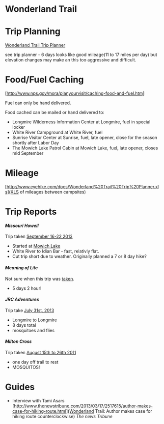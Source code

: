 # Wonderland Trail

# Trip Planning

[Wonderland Trail Trip Planner](http://www.wonderlandtrailguide.com/wonderland-trail-itinerary-planning/)

see trip planner - 6 days looks like good mileage(11 to 17 miles per day) but elevation changes may make an this too aggressive and difficult.


# Food/Fuel Caching

[http://www.nps.gov/mora/planyourvisit/caching-food-and-fuel.htm]

Fuel can only be hand delivered.

Food cached can be mailed or hand delivered to:

- Longmire Wilderness Information Center at Longmire, fuel in special locker
- White River Campground at White River, fuel
- Sunrise Visitor Center at Sunrise, fuel, late opener, close for the season shortly after Labor Day
- The Mowich Lake Patrol Cabin at Mowich Lake, fuel, late opener, closes mid September 

# Mileage

[http://www.eyehike.com/docs/Wonderland%20Trail%20Trip%20Planner.xls](XLS of mileages between campsites)


# Trip Reports

#### *Missouri Howell*

Trip taken [September 16-22 2013](http://missourihowell.com/2013/10/15/trip-report-wonderland-trail/)
  - Started at [Mowich Lake](https://www.google.com/maps?ll=46.93872,-121.86149&spn=0.1,0.1&q=46.93872,-121.86149+%28Mowich+Lake%29&t=h)
  - White River to Idian Bar - fast, relativly flat.
  - Cut trip short due to weather. Originally planned a 7 or 8 day hike?

#### *Meaning of Lite*
Not sure when this trip was [taken](http://meaningoflite.com/2013/09/24/wonderland-trail-trip-report/).
  - 5 days 2 hour!

#### *JRC Adventures*
Trip take [July 31st, 2013](http://jrcadventures.com/past-adventures/the-wonderland-trail-wa/)
  - Longmire to Longmire
  - 8 days total
  - mosquitoes and flies

#### *Milton Cross*
Trip taken [August 15th to 26th 2011](http://www.backpackinglight.com/cgi-bin/backpackinglight/forums/thread_display.html?forum_thread_id=52881)
  - one day off trail to rest
  - MOSQUITOS!

# Guides

* Interview with Tami Asars [http://www.thenewstribune.com/2013/03/17/2517615/author-makes-case-for-hiking-route.html](Wonderland Trail: Author makes case for hiking route counterclockwise) _The news Tribune_
